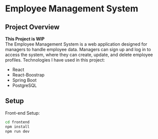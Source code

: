 # Employee Management System

## Project Overview
**This Project is WIP**  
The Employee Management System is a web application designed for managers to handle employee data. Managers can sign up and log in to access the system, where they can create, update, and delete employee profiles.
Technologies I have used in this project:
- React
- React-Boostrap
- Spring Boot
- PostgreSQL

## Setup

Front-end Setup:
```bash
cd frontend
npm install
npm run dev
```
